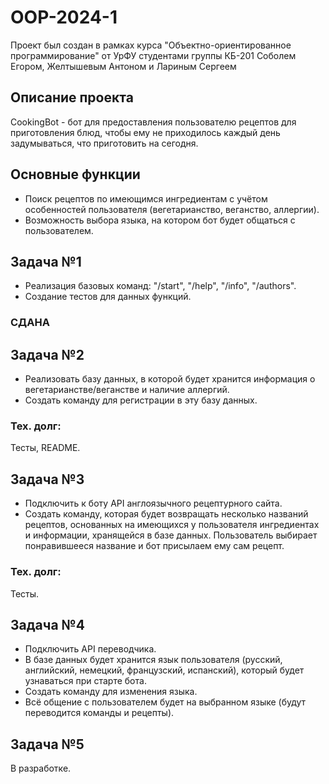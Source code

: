 # OOP-2024-1
Проект был создан в рамках курса "Объектно-ориентированное программирование" от УрФУ студентами группы КБ-201 Соболем Егором, Желтышевым Антоном и Лариным Сергеем
## Описание проекта
CookingBot - бот для предоставления пользователю рецептов для приготовления блюд, чтобы ему не приходилось каждый день задумываться, что приготовить на сегодня.
## Основные функции
- Поиск рецептов по имеющимся ингредиентам с учётом особенностей пользователя (вегетарианство, веганство, аллергии).
- Возможность выбора языка, на котором бот будет общаться с пользователем.
## Задача №1
- Реализация базовых команд: "/start", "/help", "/info", "/authors".
- Создание тестов для данных функций.
### СДАНА
## Задача №2
- Реализовать базу данных, в которой будет хранится информация о вегетарианстве/веганстве и наличие аллергий.
- Создать команду для регистрации в эту базу данных.
### Тех. долг:
Тесты, README.
## Задача №3
- Подключить к боту API англоязычного рецептурного сайта.
- Создать команду, которая будет возвращать несколько названий рецептов, основанных на имеющихся у пользователя ингредиентах и информации, хранящейся в базе данных. Пользователь выбирает понравившееся название и бот присылаем ему сам рецепт.
### Тех. долг:
Тесты.
## Задача №4
- Подключить API переводчика.
- В базе данных будет хранится язык пользователя (русский, английский, немецкий, французский, испанский), который будет узнаваться при старте бота.
- Создать команду для изменения языка.
- Всё общение с пользователем будет на выбранном языке (будут переводится команды и рецепты).
## Задача №5
В разработке.
